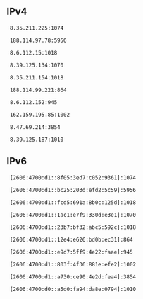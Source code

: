 ## IPv4
```
 8.35.211.225:1074
```
```
 188.114.97.78:5956
```
```
 8.6.112.15:1018
```
```
 8.39.125.134:1070
```
```
 8.35.211.154:1018
```
```
 188.114.99.221:864
```
```
 8.6.112.152:945
```
```
 162.159.195.85:1002
```
```
 8.47.69.214:3854
```
```
 8.39.125.187:1010
```

## IPv6
```
 [2606:4700:d1::8f05:3ed7:c052:9361]:1074
```
```
 [2606:4700:d1::bc25:203d:efd2:5c59]:5956
```
```
 [2606:4700:d1::fcd5:691a:8b0c:125d]:1018
```
```
 [2606:4700:d1::1ac1:e7f9:330d:e3e1]:1070
```
```
 [2606:4700:d1::23b7:bf32:abc5:592c]:1018
```
```
 [2606:4700:d1::12e4:e626:bd0b:ec31]:864
```
```
 [2606:4700:d1::e9d7:5ff9:4e22:faae]:945
```
```
 [2606:4700:d1::803f:4f36:881e:efe2]:1002
```
```
 [2606:4700:d1::a730:ce90:4e2d:fea4]:3854
```
```
 [2606:4700:d0::a5d0:fa94:da8e:0794]:1010
```
